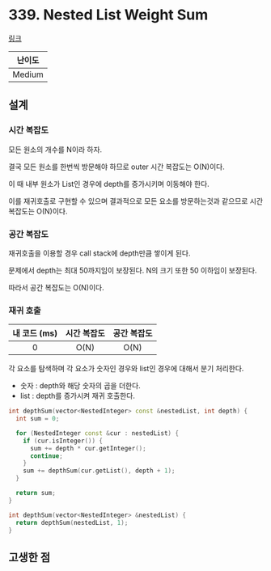 # 339. Nested List Weight Sum

[링크](https://leetcode.com/problems/nested-list-weight-sum/)

| 난이도 |
| :----: |
| Medium |

## 설계

### 시간 복잡도

모든 원소의 개수를 N이라 하자.

결국 모든 원소를 한번씩 방문해야 하므로 outer 시간 복잡도는 O(N)이다.

이 때 내부 원소가 List인 경우에 depth를 증가시키며 이동해야 한다.

이를 재귀호출로 구현할 수 있으며 결과적으로 모든 요소를 방문하는것과 같으므로 시간 복잡도는 O(N)이다.

### 공간 복잡도

재귀호출을 이용할 경우 call stack에 depth만큼 쌓이게 된다.

문제에서 depth는 최대 50까지임이 보장된다. N의 크기 또한 50 이하임이 보장된다.

따라서 공간 복잡도는 O(N)이다.

### 재귀 호출

| 내 코드 (ms) | 시간 복잡도 | 공간 복잡도 |
| :----------: | :---------: | :---------: |
|      0       |    O(N)     |    O(N)     |

각 요소를 탐색하며 각 요소가 숫자인 경우와 list인 경우에 대해서 분기 처리한다.

- 숫자 : depth와 해당 숫자의 곱을 더한다.
- list : depth를 증가시켜 재귀 호출한다.

```cpp
int depthSum(vector<NestedInteger> const &nestedList, int depth) {
  int sum = 0;

  for (NestedInteger const &cur : nestedList) {
    if (cur.isInteger()) {
      sum += depth * cur.getInteger();
      continue;
    }
    sum += depthSum(cur.getList(), depth + 1);
  }

  return sum;
}

int depthSum(vector<NestedInteger> &nestedList) {
  return depthSum(nestedList, 1);
}
```

## 고생한 점
